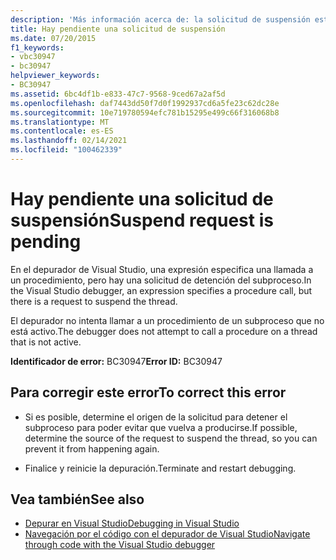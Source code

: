 ```yaml
---
description: 'Más información acerca de: la solicitud de suspensión está pendiente'
title: Hay pendiente una solicitud de suspensión
ms.date: 07/20/2015
f1_keywords:
- vbc30947
- bc30947
helpviewer_keywords:
- BC30947
ms.assetid: 6bc4df1b-e833-47c7-9568-9ced67a2af5d
ms.openlocfilehash: daf7443dd50f7d0f1992937cd6a5fe23c62dc28e
ms.sourcegitcommit: 10e719780594efc781b15295e499c66f316068b8
ms.translationtype: MT
ms.contentlocale: es-ES
ms.lasthandoff: 02/14/2021
ms.locfileid: "100462339"
---
```

# <a name="suspend-request-is-pending"></a><span data-ttu-id="29a88-103">Hay pendiente una solicitud de suspensión</span><span class="sxs-lookup"><span data-stu-id="29a88-103">Suspend request is pending</span></span>

<span data-ttu-id="29a88-104">En el depurador de Visual Studio, una expresión especifica una llamada a un procedimiento, pero hay una solicitud de detención del subproceso.</span><span class="sxs-lookup"><span data-stu-id="29a88-104">In the Visual Studio debugger, an expression specifies a procedure call, but there is a request to suspend the thread.</span></span>  
  
 <span data-ttu-id="29a88-105">El depurador no intenta llamar a un procedimiento de un subproceso que no está activo.</span><span class="sxs-lookup"><span data-stu-id="29a88-105">The debugger does not attempt to call a procedure on a thread that is not active.</span></span>  
  
 <span data-ttu-id="29a88-106">**Identificador de error:** BC30947</span><span class="sxs-lookup"><span data-stu-id="29a88-106">**Error ID:** BC30947</span></span>  
  
## <a name="to-correct-this-error"></a><span data-ttu-id="29a88-107">Para corregir este error</span><span class="sxs-lookup"><span data-stu-id="29a88-107">To correct this error</span></span>  
  
- <span data-ttu-id="29a88-108">Si es posible, determine el origen de la solicitud para detener el subproceso para poder evitar que vuelva a producirse.</span><span class="sxs-lookup"><span data-stu-id="29a88-108">If possible, determine the source of the request to suspend the thread, so you can prevent it from happening again.</span></span>  
  
- <span data-ttu-id="29a88-109">Finalice y reinicie la depuración.</span><span class="sxs-lookup"><span data-stu-id="29a88-109">Terminate and restart debugging.</span></span>  
  
## <a name="see-also"></a><span data-ttu-id="29a88-110">Vea también</span><span class="sxs-lookup"><span data-stu-id="29a88-110">See also</span></span>

- [<span data-ttu-id="29a88-111">Depurar en Visual Studio</span><span class="sxs-lookup"><span data-stu-id="29a88-111">Debugging in Visual Studio</span></span>](/visualstudio/debugger/debugger-feature-tour)
- [<span data-ttu-id="29a88-112">Navegación por el código con el depurador de Visual Studio</span><span class="sxs-lookup"><span data-stu-id="29a88-112">Navigate through code with the Visual Studio debugger</span></span>](/visualstudio/debugger/navigating-through-code-with-the-debugger)
